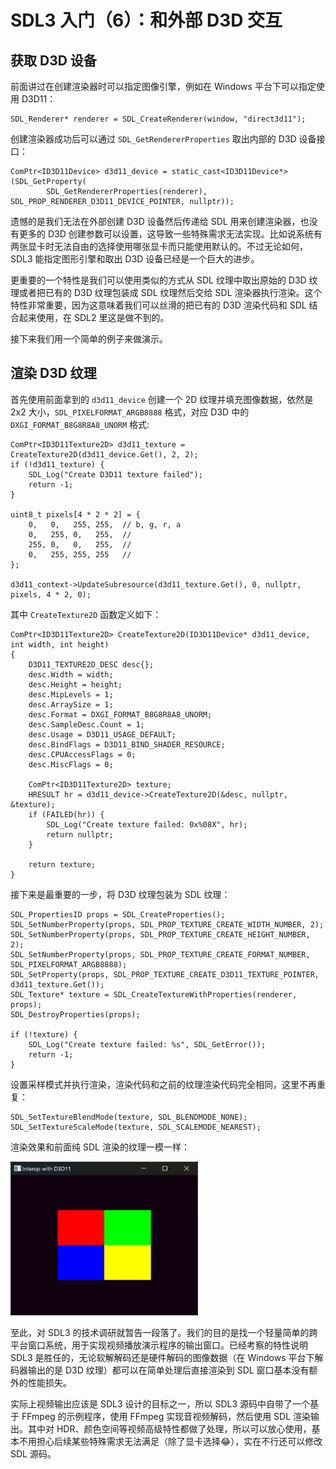 # SDL3 入门（6）：和外部 D3D 交互

## 获取 D3D 设备

前面讲过在创建渲染器时可以指定图像引擎，例如在 Windows 平台下可以指定使用 D3D11：
```
SDL_Renderer* renderer = SDL_CreateRenderer(window, "direct3d11");
```
创建渲染器成功后可以通过 `SDL_GetRendererProperties` 取出内部的 D3D 设备接口：
```
ComPtr<ID3D11Device> d3d11_device = static_cast<ID3D11Device*>(SDL_GetProperty(
        SDL_GetRendererProperties(renderer), SDL_PROP_RENDERER_D3D11_DEVICE_POINTER, nullptr));
```
遗憾的是我们无法在外部创建 D3D 设备然后传递给 SDL 用来创建渲染器，也没有更多的 D3D 创建参数可以设置，这导致一些特殊需求无法实现。比如说系统有两张显卡时无法自由的选择使用哪张显卡而只能使用默认的。不过无论如何，SDL3 能指定图形引擎和取出 D3D 设备已经是一个巨大的进步。

更重要的一个特性是我们可以使用类似的方式从 SDL 纹理中取出原始的 D3D 纹理或者把已有的 D3D 纹理包装成 SDL 纹理然后交给 SDL 渲染器执行渲染。这个特性非常重要，因为这意味着我们可以丝滑的把已有的 D3D 渲染代码和 SDL 结合起来使用，在 SDL2 里这是做不到的。

接下来我们用一个简单的例子来做演示。

## 渲染 D3D 纹理

首先使用前面拿到的 `d3d11_device` 创建一个 2D 纹理并填充图像数据，依然是 2x2 大小，`SDL_PIXELFORMAT_ARGB8888` 格式，对应 D3D 中的 `DXGI_FORMAT_B8G8R8A8_UNORM` 格式:
```
ComPtr<ID3D11Texture2D> d3d11_texture = CreateTexture2D(d3d11_device.Get(), 2, 2);
if (!d3d11_texture) {
    SDL_Log("Create D3D11 texture failed");
    return -1;
}

uint8_t pixels[4 * 2 * 2] = {
    0,   0,   255, 255,  // b, g, r, a
    0,   255, 0,   255,  //
    255, 0,   0,   255,  //
    0,   255, 255, 255   //
};

d3d11_context->UpdateSubresource(d3d11_texture.Get(), 0, nullptr, pixels, 4 * 2, 0);
```

其中 `CreateTexture2D` 函数定义如下：
```
ComPtr<ID3D11Texture2D> CreateTexture2D(ID3D11Device* d3d11_device, int width, int height)
{
    D3D11_TEXTURE2D_DESC desc{};
    desc.Width = width;
    desc.Height = height;
    desc.MipLevels = 1;
    desc.ArraySize = 1;
    desc.Format = DXGI_FORMAT_B8G8R8A8_UNORM;
    desc.SampleDesc.Count = 1;
    desc.Usage = D3D11_USAGE_DEFAULT;
    desc.BindFlags = D3D11_BIND_SHADER_RESOURCE;
    desc.CPUAccessFlags = 0;
    desc.MiscFlags = 0;

    ComPtr<ID3D11Texture2D> texture;
    HRESULT hr = d3d11_device->CreateTexture2D(&desc, nullptr, &texture);
    if (FAILED(hr)) {
        SDL_Log("Create texture failed: 0x%08X", hr);
        return nullptr;
    }

    return texture;
}
```

接下来是最重要的一步，将 D3D 纹理包装为 SDL 纹理：
```
SDL_PropertiesID props = SDL_CreateProperties();
SDL_SetNumberProperty(props, SDL_PROP_TEXTURE_CREATE_WIDTH_NUMBER, 2);
SDL_SetNumberProperty(props, SDL_PROP_TEXTURE_CREATE_HEIGHT_NUMBER, 2);
SDL_SetNumberProperty(props, SDL_PROP_TEXTURE_CREATE_FORMAT_NUMBER, SDL_PIXELFORMAT_ARGB8888);
SDL_SetProperty(props, SDL_PROP_TEXTURE_CREATE_D3D11_TEXTURE_POINTER, d3d11_texture.Get());
SDL_Texture* texture = SDL_CreateTextureWithProperties(renderer, props);
SDL_DestroyProperties(props);

if (!texture) {
    SDL_Log("Create texture failed: %s", SDL_GetError());
    return -1;
}
```
设置采样模式并执行渲染，渲染代码和之前的纹理渲染代码完全相同，这里不再重复：
```
SDL_SetTextureBlendMode(texture, SDL_BLENDMODE_NONE);
SDL_SetTextureScaleMode(texture, SDL_SCALEMODE_NEAREST);
```

渲染效果和前面纯 SDL 渲染的纹理一模一样：

<img src=../img/sdl3_06_d3d_texture.png width="300"/>


至此，对 SDL3 的技术调研就暂告一段落了。我们的目的是找一个轻量简单的跨平台窗口系统，用于实现视频播放演示程序的输出窗口。已经考察的特性说明 SDL3 是胜任的，无论软解解码还是硬件解码的图像数据（在 Windows 平台下解码器输出的是 D3D 纹理）都可以在简单处理后直接渲染到 SDL 窗口基本没有额外的性能损失。

实际上视频输出应该是 SDL3 设计的目标之一，所以 SDL3 源码中自带了一个基于 FFmpeg 的示例程序，使用 FFmpeg 实现音视频解码，然后使用 SDL 渲染输出。其中对 HDR、颜色空间等视频高级特性都做了处理，所以可以放心使用，基本不用担心后续某些特殊需求无法满足（除了显卡选择😂），实在不行还可以修改 SDL 源码。
